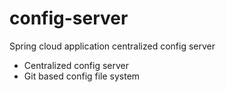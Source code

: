 # config-server
Spring cloud application centralized config server

- Centralized config server
- Git based config file system
